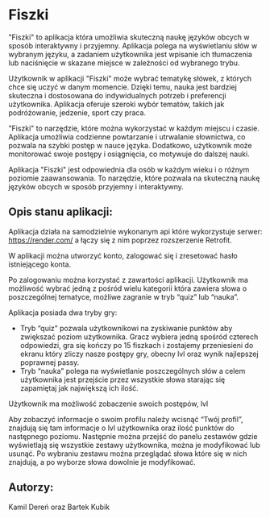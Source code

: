 # Fiszki

"Fiszki" to aplikacja która umożliwia skuteczną naukę języków obcych w sposób interaktywny i przyjemny. Aplikacja polega na wyświetlaniu słów w wybranym języku, a zadaniem użytkownika jest wpisanie ich tłumaczenia lub naciśnięcie w skazane miejsce w zależności od wybranego trybu. 

Użytkownik w aplikacji "Fiszki" może wybrać tematykę słówek, z których chce się uczyć w danym momencie. Dzięki temu, nauka jest bardziej skuteczna i dostosowana do indywidualnych potrzeb i preferencji użytkownika. Aplikacja oferuje szeroki wybór tematów, takich jak podróżowanie, jedzenie, sport czy praca. 

"Fiszki" to narzędzie, które można wykorzystać w każdym miejscu i czasie. Aplikacja umożliwia codzienne powtarzanie i utrwalanie słownictwa, co pozwala na szybki postęp w nauce języka. Dodatkowo, użytkownik może monitorować swoje postępy i osiągnięcia, co motywuje do dalszej nauki. 

Aplikacja "Fiszki" jest odpowiednia dla osób w każdym wieku i o różnym poziomie zaawansowania. To narzędzie, które pozwala na skuteczną naukę języków obcych w sposób przyjemny i interaktywny.



## Opis stanu aplikacji:

Aplikacja działa na samodzielnie wykonanym api które wykorzystuje serwer: https://render.com/ a łączy się z nim poprzez rozszerzenie Retrofit.

W aplikacji można utworzyć konto, zalogować się i zresetować hasło istniejącego konta. 

Po zalogowaniu można korzystać z zawartości aplikacji. Użytkownik ma możliwość wybrać jedną z pośród wielu kategorii która zawiera słowa o poszczególnej tematyce,  możliwe zagranie w tryb “quiz” lub “nauka”.

Aplikacja posiada dwa tryby gry:
* Tryb “quiz” pozwala użytkownikowi na zyskiwanie punktów aby zwiększać poziom użytkownika. Gracz wybiera jedną spośród czterech odpowiedzi, gra się kończy po 15 fiszkach i zostajemy przeniesieni do ekranu który zliczy nasze postępy gry, obecny lvl oraz wynik najlepszej poprawnej passy.
* Tryb “nauka” polega na wyświetlanie poszczególnych słów a celem użytkownika jest przejście przez wszystkie słowa starając się zapamiętaj jak największą ich ilość.

Użytkownik ma możliwość zobaczenie swoich postępów, lvl

Aby zobaczyć informacje o swoim profilu należy wcisnąć “Twój profil”, znajdują się tam informacje o lvl użytkownika oraz ilość punktów do następnego poziomu. Następnie można przejść do panelu zestawów gdzie wyświetlają się wszystkie zestawy użytkownika, można je modyfikować lub usunąć.
Po wybraniu zestawu można przeglądać słowa które się w nich znajdują, a po wyborze słowa dowolnie je modyfikować.



## Autorzy:
Kamil Dereń oraz Bartek Kubik
